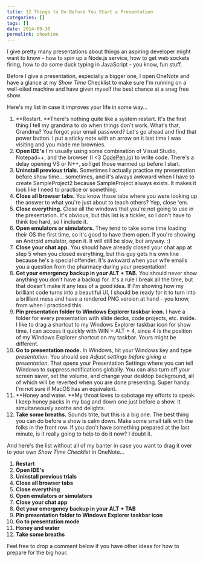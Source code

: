 ```yaml
---
title: 12 Things to Do Before You Start a Presentation
categories: []
tags: []
date: 2014-09-30
permalink: showtime
---
```


I give pretty many presentations about things an aspiring developer might want to know - how to spin up a Node.js service, how to get web sockets firing, how to do some duck typing in JavaScript - you know, fun stuff.
<!-- xmore -->

Before I give a presentation, especially a bigger one, I open OneNote and have a glance at my _Show Time_ Checklist to make sure I&#39;m running on a well-oiled machine and have given myself the best chance at a snag free show.

Here&#39;s my list in case it improves your life in some way...

1.  **Restart. **There&#39;s nothing quite like a system restart. It&#39;s the first thing I tell my grandma to do when things don&#39;t work. What&#39;s that, Grandma? You forgot your email password? Let&#39;s go ahead and find that power button. I put a sticky note with an arrow on it last time I was visiting and you made me brownies.
2.  **Open IDE&#39;s** I&#39;m usually using some combination of Visual Studio, Notepad++, and the browser (I <3 [CodePen.io](http://codepen.io)) to write code. There&#39;s a delay opening VS or N++, so I get those warmed up before I start.
3.  **Uninstall previous trials.** Sometimes I actually practice my presentation before show time... sometimes, and it&#39;s always awkward when I have to create SampleProject2 because SampleProject always exists. It makes it look like I need to practice or something.
4.  **Close all browser tabs.** You know those tabs where you were looking up the answer to what you&#39;re just about to teach others? Yep, close &#39;em.
5.  **Close everything.** Close all the windows that you&#39;re not going to use in the presentation. It&#39;s obvious, but this list is a tickler, so I don&#39;t have to think too hard, so I include it.
6.  **Open emulators or simulators.** They tend to take some time loading their OS the first time, so it&#39;s good to have them open. If you&#39;re showing an Android emulator, open it. It will still be slow, but anyway. :)
7.  **Close your chat app.** You should have already closed your chat app at step 5 when you closed everything, but this guy gets his own line because he&#39;s a special offender. It&#39;s awkward when your wife emails you a question from the pharmacy during your presentation!
8.  **Get your emergency backup in your ALT + TAB.** You should never show anything you don&#39;t have a backup for. It&#39;s a rule I break all the time, but that doesn&#39;t make it any less of a good idea. If I&#39;m showing how my brilliant code turns into a beautiful UI, I should be ready for it to turn into a brilliant mess and have a rendered PNG version at hand - you know, from when I practiced this.
9.  **Pin presentation folder to Windows Explorer taskbar icon.** I have a folder for every presentation with slide decks, code projects, etc. inside. I like to drag a shortcut to my Windows Explorer taskbar icon for show time. I can access it quickly with WIN + ALT + 4, since 4 is the position of my Windows Explorer shortcut on my taskbar. Yours might be different.
10.  **Go to presentation mode.** In Windows, hit your Windows key and type _presentation_. You should see _Adjust settings before giving a presentation_. That opens your Presentation Settings where you can tell Windows to suppress notifications globally. You can also turn off your screen saver, set the volume, and change your desktop background, all of which will be reverted when you are done presenting. Super handy. I&#39;m not sure if MacOS has an equivalent.
11.  **Honey and water. **My throat loves to sabotage my efforts to speak. I keep honey packs in my bag and down one just before a show. It simultaneously sooths and delights.
12.  **Take some breaths.** Sounds trite, but this is a big one. The best thing you can do before a show is calm down. Make some small talk with the folks in the front row. If you don&#39;t have something prepared at the last minute, is it really going to help to do it now? I doubt it.

And here&#39;s the list without all of my banter in case you want to drag it over to your own _Show Time Checklist_ in OneNote...

1.  **Restart**
2.  **Open IDE&#39;s**
3.  **Uninstall previous trials**
4.  **Close all browser tabs**
5.  **Close everything**
6.  **Open emulators or simulators**
7.  **Close your chat app**
8.  **Get your emergency backup in your ALT + TAB**
9.  **Pin presentation folder to Windows Explorer taskbar icon**
10.  **Go to presentation mode**
11.  **Honey and water**
12.  **Take some breaths**

Feel free to drop a comment below if you have other ideas for how to prepare for the big hour.